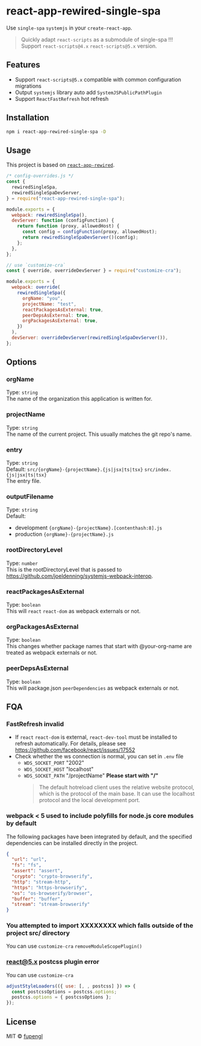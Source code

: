 # react-app-rewired-single-spa

Use `single-spa` `systemjs` in your `create-react-app`.

> Quickly adapt `react-scripts` as a submodule of single-spa !!!  
> Support `react-scripts@4.x` `react-scripts@5.x` version.

## Features

- Support `react-scripts@5.x` compatible with common configuration migrations
- Output `systemjs` library auto add `SystemJSPublicPathPlugin`
- Support `ReactFastRefresh` hot refresh

## Installation

```bash
npm i react-app-rewired-single-spa -D
```

## Usage

This project is based on [`react-app-rewired`](https://github.com/timarney/react-app-rewired).

```js
/* config-overrides.js */
const {
  rewiredSingleSpa,
  rewiredSingleSpaDevServer,
} = require("react-app-rewired-single-spa");

module.exports = {
  webpack: rewiredSingleSpa(),
  devServer: function (configFunction) {
    return function (proxy, allowedHost) {
      const config = configFunction(proxy, allowedHost);
      return rewiredSingleSpaDevServer()(config);
    };
  },
};

// use `customize-cra`
const { override, overrideDevServer } = require("customize-cra");

module.exports = {
  webpack: override(
    rewiredSingleSpa({
      orgName: "you",
      projectName: "test",
      reactPackagesAsExternal: true,
      peerDepsAsExternal: true,
      orgPackagesAsExternal: true,
    })
  ),
  devServer: overrideDevServer(rewiredSingleSpaDevServer()),
};
```

## Options

### orgName

Type: `string`  
The name of the organization this application is written for.

### projectName

Type: `string`  
The name of the current project. This usually matches the git repo's name.

### entry

Type: `string`  
Default: `src/{orgName}-{projectName}.{js|jsx|ts|tsx}` `src/index.{js|jsx|ts|tsx}`  
The entry file.

### outputFilename

Type: `string`  
Default:

- development `{orgName}-{projectName}.[contenthash:8].js`
- production `{orgName}-{projectName}.js`

### rootDirectoryLevel

Type: `number`  
This is the rootDirectoryLevel that is passed to https://github.com/joeldenning/systemjs-webpack-interop.

### reactPackagesAsExternal

Type: `boolean`  
This will `react` `react-dom` as webpack externals or not.

### orgPackagesAsExternal

Type: `boolean`  
This changes whether package names that start with @your-org-name are treated as webpack externals or not.

### peerDepsAsExternal

Type: `boolean`  
This will package.json `peerDependencies` as webpack externals or not.

## FQA

### FastRefresh invalid

- If `react` `react-dom` is external, `react-dev-tool` must be installed to refresh automatically.
  For details, please see https://github.com/facebook/react/issues/17552
- Check whether the ws connection is normal, you can set in `.env` file
  - `WDS_SOCKET_PORT` "2002"
  - `WDS_SOCKET_HOST` "localhost"
  - `WDS_SOCKET_PATH` "/projectName" **Please start with "/"**
    > The default hotreload client uses the relative website protocol,
    > which is the protocol of the main base. It can use the localhost
    > protocol and the local development port.

### webpack < 5 used to include polyfills for node.js core modules by default

The following packages have been integrated by default, and the specified dependencies can be installed directly in the project.

```json
{
  "url": "url",
  "fs": "fs",
  "assert": "assert",
  "crypto": "crypto-browserify",
  "http": "stream-http",
  "https": "https-browserify",
  "os": "os-browserify/browser",
  "buffer": "buffer",
  "stream": "stream-browserify"
}
```

### You attempted to import XXXXXXXX which falls outside of the project src/ directory

You can use `customize-cra` `removeModuleScopePlugin()`

### react@5.x postcss plugin error

You can use `customize-cra`

```js
adjustStyleLoaders(({ use: [, , postcss] }) => {
  const postcssOptions = postcss.options;
  postcss.options = { postcssOptions };
});
```

## License

MIT © [fupengl](https://github.com/fupengl)
